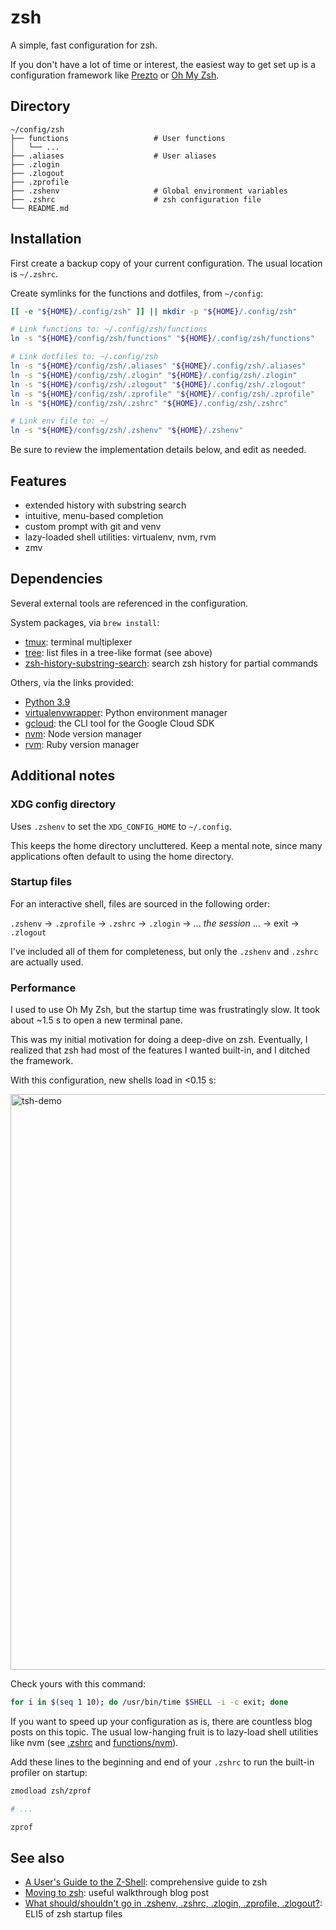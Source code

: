 # zsh

A simple, fast configuration for zsh.

If you don't have a lot of time or interest, the easiest way to get set up is a configuration framework like [Prezto](https://github.com/sorin-ionescu/prezto) or [Oh My Zsh](https://github.com/ohmyzsh/ohmyzsh).


## Directory

```
~/config/zsh
├── functions                   # User functions
│   └── ...
├── .aliases                    # User aliases
├── .zlogin
├── .zlogout
├── .zprofile
├── .zshenv                     # Global environment variables
├── .zshrc                      # zsh configuration file
└── README.md
```


## Installation

First create a backup copy of your current configuration. The usual location is `~/.zshrc`.

Create symlinks for the functions and dotfiles, from `~/config`:

```bash
[[ -e "${HOME}/.config/zsh" ]] || mkdir -p "${HOME}/.config/zsh"

# Link functions to: ~/.config/zsh/functions
ln -s "${HOME}/config/zsh/functions" "${HOME}/.config/zsh/functions"

# Link dotfiles to: ~/.config/zsh
ln -s "${HOME}/config/zsh/.aliases" "${HOME}/.config/zsh/.aliases"
ln -s "${HOME}/config/zsh/.zlogin" "${HOME}/.config/zsh/.zlogin"
ln -s "${HOME}/config/zsh/.zlogout" "${HOME}/.config/zsh/.zlogout"
ln -s "${HOME}/config/zsh/.zprofile" "${HOME}/.config/zsh/.zprofile"
ln -s "${HOME}/config/zsh/.zshrc" "${HOME}/.config/zsh/.zshrc"

# Link env file to: ~/
ln -s "${HOME}/config/zsh/.zshenv" "${HOME}/.zshenv"
```

Be sure to review the implementation details below, and edit as needed.


## Features

- extended history with substring search
- intuitive, menu-based completion
- custom prompt with git and venv
- lazy-loaded shell utilities: virtualenv, nvm, rvm
- zmv


## Dependencies

Several external tools are referenced in the configuration.

System packages, via `brew install`:
- [tmux](https://github.com/tmux/tmux/wiki): terminal multiplexer
- [tree](https://linux.die.net/man/1/tree): list files in a tree-like format (see above)
- [zsh-history-substring-search](https://github.com/zsh-users/zsh-history-substring-search): search zsh history for partial commands

Others, via the links provided:
- [Python 3.9](https://www.python.org/downloads/release/python-3910/)
- [virtualenvwrapper](https://virtualenvwrapper.readthedocs.io/en/latest/): Python environment manager
- [gcloud](https://cloud.google.com/sdk/gcloud): the CLI tool for the Google Cloud SDK
- [nvm](https://github.com/nvm-sh/nvm): Node version manager
- [rvm](https://rvm.io/): Ruby version manager


## Additional notes

### XDG config directory

Uses `.zshenv` to set the `XDG_CONFIG_HOME` to `~/.config`.

This keeps the home directory uncluttered. Keep a mental note, since many applications often default to using the home directory.


### Startup files

For an interactive shell, files are sourced in the following order:

`.zshenv` → `.zprofile` → `.zshrc` → `.zlogin` → ... *the session* ... → exit → `.zlogout`

I've included all of them for completeness, but only the `.zshenv` and `.zshrc` are actually used.


### Performance

I used to use Oh My Zsh, but the startup time was frustratingly slow. It took about ~1.5 s to open a new terminal pane.

This was my initial motivation for doing a deep-dive on zsh. Eventually, I realized that zsh had most of the features I wanted built-in, and I ditched the framework.

With this configuration, new shells load in <0.15 s:

<img width="921" alt="tsh-demo" src="https://user-images.githubusercontent.com/19394509/155053554-4e53330b-d167-4702-b7af-8d213c8cb1b4.png">

Check yours with this command:

```bash
for i in $(seq 1 10); do /usr/bin/time $SHELL -i -c exit; done
```

If you want to speed up your configuration as is, there are countless blog posts on this topic. The usual low-hanging fruit is to lazy-load shell utilities like nvm (see [.zshrc](./.zshrc#L188-L193) and [functions/nvm](./functions/nvm)).

Add these lines to the beginning and end of your `.zshrc` to run the built-in profiler on startup:

```bash
zmodload zsh/zprof

# ...

zprof
```


## See also

- [A User's Guide to the Z-Shell](https://zsh.sourceforge.io/Guide/zshguide.html): comprehensive guide to zsh
- [Moving to zsh](https://scriptingosx.com/2019/06/moving-to-zsh/): useful walkthrough blog post
- [What should/shouldn't go in .zshenv, .zshrc, .zlogin, .zprofile, .zlogout?](https://unix.stackexchange.com/questions/71253/what-should-shouldnt-go-in-zshenv-zshrc-zlogin-zprofile-zlogout): ELI5 of zsh startup files
